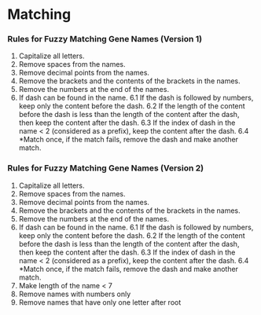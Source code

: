 # Matching

### Rules for Fuzzy Matching Gene Names (Version 1)

1. Capitalize all letters.
2. Remove spaces from the names.
3. Remove decimal points from the names.
4. Remove the brackets and the contents of the brackets 	in the names.
5. Remove the numbers at the end of the names.
6. If dash can be found in the name.
	6.1 If the dash is followed by numbers, keep only the content 					before the dash.
	6.2 If the length of the content before the dash is less than the length of 		the content after the dash, then keep the content after the dash.
	6.3 If the index of dash in the name < 2 (considered as a prefix), 				keep the content after the dash.
	6.4 *Match once, if the match fails, remove the dash and make 					another match.


### Rules for Fuzzy Matching Gene Names (Version 2)

1. Capitalize all letters.
2. Remove spaces from the names.
3. Remove decimal points from the names.
4. Remove the brackets and the contents of the brackets 	in the names.
5. Remove the numbers at the end of the names.
6. If dash can be found in the name.
	6.1 If the dash is followed by numbers, keep only the content 					before the dash.
	6.2 If the length of the content before the dash is less than the length of 		the content after the dash, then keep the content after the dash.
	6.3 If the index of dash in the name < 2 (considered as a prefix), 				keep the content after the dash.
	6.4 *Match once, if the match fails, remove the dash and make 					another match.
7. Make length of the name < 7
8. Remove names with numbers only
9. Remove names that have only one letter after root
